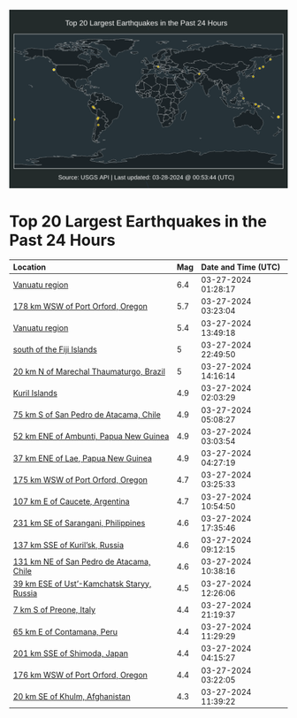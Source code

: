 ![Map](./map.png)

# Top 20 Largest Earthquakes in the Past 24 Hours

| Location | Mag | Date and Time (UTC) |
|:---|:---|:---|
| [Vanuatu region](https://earthquake.usgs.gov/earthquakes/eventpage/us7000m86i) | 6.4 | 03-27-2024 01:28:17 |
| [178 km WSW of Port Orford, Oregon](https://earthquake.usgs.gov/earthquakes/eventpage/us7000m875) | 5.7 | 03-27-2024 03:23:04 |
| [Vanuatu region](https://earthquake.usgs.gov/earthquakes/eventpage/us7000m8an) | 5.4 | 03-27-2024 13:49:18 |
| [south of the Fiji Islands](https://earthquake.usgs.gov/earthquakes/eventpage/us7000m8f0) | 5 | 03-27-2024 22:49:50 |
| [20 km N of Marechal Thaumaturgo, Brazil](https://earthquake.usgs.gov/earthquakes/eventpage/us7000m8au) | 5 | 03-27-2024 14:16:14 |
| [Kuril Islands](https://earthquake.usgs.gov/earthquakes/eventpage/us7000m86q) | 4.9 | 03-27-2024 02:03:29 |
| [75 km S of San Pedro de Atacama, Chile](https://earthquake.usgs.gov/earthquakes/eventpage/us7000m87t) | 4.9 | 03-27-2024 05:08:27 |
| [52 km ENE of Ambunti, Papua New Guinea](https://earthquake.usgs.gov/earthquakes/eventpage/us7000m870) | 4.9 | 03-27-2024 03:03:54 |
| [37 km ENE of Lae, Papua New Guinea](https://earthquake.usgs.gov/earthquakes/eventpage/us7000m87p) | 4.9 | 03-27-2024 04:27:19 |
| [175 km WSW of Port Orford, Oregon](https://earthquake.usgs.gov/earthquakes/eventpage/us7000m87c) | 4.7 | 03-27-2024 03:25:33 |
| [107 km E of Caucete, Argentina](https://earthquake.usgs.gov/earthquakes/eventpage/us7000m891) | 4.7 | 03-27-2024 10:54:50 |
| [231 km SE of Sarangani, Philippines](https://earthquake.usgs.gov/earthquakes/eventpage/us7000m8ct) | 4.6 | 03-27-2024 17:35:46 |
| [137 km SSE of Kuril’sk, Russia](https://earthquake.usgs.gov/earthquakes/eventpage/us7000m88k) | 4.6 | 03-27-2024 09:12:15 |
| [131 km NE of San Pedro de Atacama, Chile](https://earthquake.usgs.gov/earthquakes/eventpage/us7000m88z) | 4.6 | 03-27-2024 10:38:16 |
| [39 km ESE of Ust’-Kamchatsk Staryy, Russia](https://earthquake.usgs.gov/earthquakes/eventpage/us7000m8a6) | 4.5 | 03-27-2024 12:26:06 |
| [7 km S of Preone, Italy](https://earthquake.usgs.gov/earthquakes/eventpage/us7000m8em) | 4.4 | 03-27-2024 21:19:37 |
| [65 km E of Contamana, Peru](https://earthquake.usgs.gov/earthquakes/eventpage/us7000m8a4) | 4.4 | 03-27-2024 11:29:29 |
| [201 km SSE of Shimoda, Japan](https://earthquake.usgs.gov/earthquakes/eventpage/us7000m87m) | 4.4 | 03-27-2024 04:15:27 |
| [176 km WSW of Port Orford, Oregon](https://earthquake.usgs.gov/earthquakes/eventpage/us7000m874) | 4.4 | 03-27-2024 03:22:05 |
| [20 km SE of Khulm, Afghanistan](https://earthquake.usgs.gov/earthquakes/eventpage/us7000m8a2) | 4.3 | 03-27-2024 11:39:22 |
